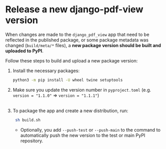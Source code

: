 # Release a new django-pdf-view version

When changes are made to the `django_pdf_view` app that need
to be reflected in the published package, or some package
metadata was changed (`build/meta/*` files), a **new package
version should be built and uploaded to PyPI**.

Follow these steps to build and upload a new package version:

1. Install the necessary packages:
   ```bash
   python3 -m pip install -U wheel twine setuptools
   ```

2. Make sure you update the version number in `pyproject.toml`
   (e.g. `version = "1.1.0"` => `version = "1.1.1"`)
   <br/><br/>

3. To package the app and create a new distribution, run:
   ```bash
    sh build.sh
    ```
    - Optionally, you add `--push-test` or `--push-main` to
      the command to automatically push the new version to the
      test or main PyPI repository.
      <br/><br/>
